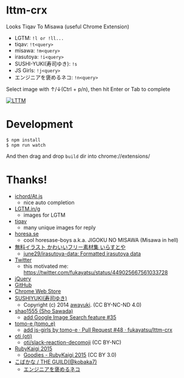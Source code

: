 lttm-crx
========

Looks Tiqav To Misawa (useful Chrome Extension)


- LGTM: `!l or !ll...`
- tiqav: `!t<query>`
- misawa: `!m<query>`
- irasutoya: `!i<query>`
- SUSHI-YUKI(寿司ゆき): `!s`
- JS Girls: `!j<query>`
- エンジニアを褒めるネコ: `!n<query>`

Select image with ↑/↓(Ctrl + p/n), then hit Enter or Tab to complete

[![LTTM](http://img.youtube.com/vi/jFr1A2a_eeI/0.jpg)](http://www.youtube.com/watch?v=jFr1A2a_eeI)

# Development

```
$ npm install
$ npm run watch
```

And then drag and drop `build` dir into chrome://extensions/

# Thanks!
- [ichord/At.js](https://github.com/ichord/At.js)
    - nice auto completion
- [LGTM.in/g](http://www.lgtm.in/)
    - images for LGTM
- [tiqav](http://tiqav.com/)
    - many unique images for reply
- [horesa.se](http://horesa.se/)
    - cool horesase-boys a.k.a. JIGOKU NO MISAWA (Misawa in hell)
- [無料イラスト かわいいフリー素材集 いらすとや](http://www.irasutoya.com/)
    - [june29/irasutoya-data: Formatted irasutoya data](https://github.com/june29/irasutoya-data)
- [Twitter](https://twitter.com/)
    - this motivated me: https://twitter.com/fukayatsu/status/449025667561033728
- [jQuery](http://jquery.com/)
- [GitHub](https://github.com/)
- [Chrome Web Store](https://chrome.google.com/webstore/category/apps)
- [SUSHIYUKI(寿司ゆき)](http://awayuki.net/sushiyuki/)
    - Copyright (c) 2014 [awayuki](https://github.com/awayuki). (CC BY-NC-ND 4.0)
- [shao1555 (Sho Sawada)](https://github.com/shao1555)
    - [add Google Image Search feature #35](https://github.com/fukayatsu/lttm-crx/pull/35)
- [tomo-e (tomo_e)](https://github.com/tomo-e)
    - [add js-girls by tomo-e · Pull Request #48 · fukayatsu/lttm-crx](https://github.com/fukayatsu/lttm-crx/pull/48)
- [oti (oti)](https://github.com/oti)
    - [oti/slack-reaction-decomoji](https://github.com/oti/slack-reaction-decomoji) (CC BY-NC)
- [RubyKaigi 2015](http://rubykaigi.org/2015)
  - [Goodies - RubyKaigi 2015](http://rubykaigi.org/2015/goodies) (CC BY 3.0)
- [こばかな / THE GUILD(@kobaka7)](https://twitter.com/kobaka7)
  - [エンジニアを褒めるネコ](https://twitter.com/kobaka7/status/937517293604454400)
